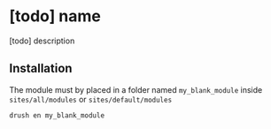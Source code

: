 # [todo] name

[todo] description

## Installation

The module must by placed in a folder named `my_blank_module` inside `sites/all/modules` or `sites/default/modules` 
```sh
drush en my_blank_module
```